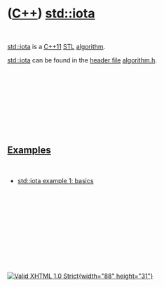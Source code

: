 



 

 

 

 

 

([C++](Cpp.htm)) [std::iota](CppStdIota.htm)
============================================

 

[std::iota](CppStdIota.htm) is a [C++11](Cpp11.htm) [STL](CppStl.htm)
[algorithm](CppAlgorithm.htm).

[std::iota](CppStdIota.htm) can be found in the [header
file](CppHeaderFile.htm) [algorithm.h](CppAlgorithmH.htm).

 

 

 

 

 

[Examples](CppExample.htm)
--------------------------

 

-   [std::iota example 1: basics](CppStdIotaExample1.htm)

 

 

 

 

 





 

[![Valid XHTML 1.0 Strict](valid-xhtml10.png){width="88"
height="31"}](http://validator.w3.org/check?uri=referer)
